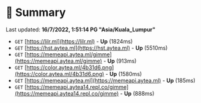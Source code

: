 # 📖 Summary
Last updated: **16/7/2022, 1:51:14 PG "Asia/Kuala_Lumpur"**

- `GET` [https://lilr.ml](https://lilr.ml) - **Up** (1824ms)
- `GET` [https://hst.aytea.ml](https://hst.aytea.ml) - **Up** (5510ms)
- `GET` [https://memeapi.aytea.ml/gimme](https://memeapi.aytea.ml/gimme) - **Up** (913ms)
- `GET` [https://color.aytea.ml/4b31d6.png](https://color.aytea.ml/4b31d6.png) - **Up** (1580ms)
- `GET` [https://memeapi.aytea.ml](https://memeapi.aytea.ml) - **Up** (185ms)
- `GET` [https://memeapi.aytea14.repl.co/gimme](https://memeapi.aytea14.repl.co/gimme) - **Up** (888ms)
